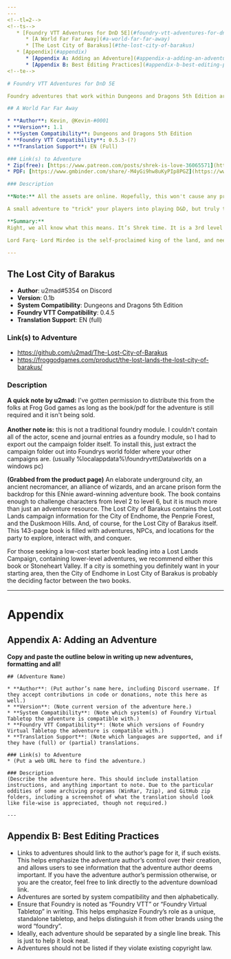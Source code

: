 ```yaml
---
---
<!--tl=2-->
<!--ts-->
   * [Foundry VTT Adventures for DnD 5E](#foundry-vtt-adventures-for-dnd-5e)
      * [A World Far Far Away](#a-world-far-far-away)
      * [The Lost City of Barakus](#the-lost-city-of-barakus)
   * [Appendix](#appendix)
      * [Appendix A: Adding an Adventure](#appendix-a-adding-an-adventure)
      * [Appendix B: Best Editing Practices](#appendix-b-best-editing-practices)
<!--te-->

# Foundry VTT Adventures for DnD 5E

Foundry adventures that work within Dungeons and Dragons 5th Edition are noted here.

## A World Far Far Away

* **Author**: Kevin, @Kevin-#0001
* **Version**: 1.1
* **System Compatibility**: Dungeons and Dragons 5th Edition
* **Foundry VTT Compatibility**: 0.5.3-(?)
* **Translation Support**: EN (Full)

### Link(s) to Adventure
* Zip(free): [https://www.patreon.com/posts/shrek-is-love-36065571](https://www.patreon.com/posts/shrek-is-love-36065571)
* PDF: [https://www.gmbinder.com/share/-M4yGi9hw8uKyPIp8PGZ](https://www.gmbinder.com/share/-M4yGi9hw8uKyPIp8PGZ)

### Description

**Note:** All the assets are online. Hopefully, this won't cause any problems, but it can't be played "locally"

A small adventure to "trick" your players into playing D&D, but truly they are the once getting played. It has a lot of references to the Shrek Movie, the goal is for the players to slowly find out they're playing in the Shrek Universe. It comes with pre-made characters, but feel free to use any other characters too.

**Summary:**
Right, we all know what this means. It’s Shrek time. It is a 3rd level campaign for 4 players, with an estimated playtime of 2-4 hours. The adventure is based on taking down Shrek, but first, the adventurers are sent out unknowingly, or knowingly to “make the unholy creatures outside the kingdom Disappear”. Then the next day/week be sent out again, to defeat this ogre who has stolen “the lord's princess”.

Lord Farq- Lord Mirdeo is the self-proclaimed king of the land, and needs a princess to cement this. The thing is that “An ogre has stolen his princess”, and he wishes to send these adventurers out to get her back.

---
```


## The Lost City of Barakus

* **Author**: u2mad#5354 on Discord
* **Version**: 0.1b
* **System Compatibility**: Dungeons and Dragons 5th Edition
* **Foundry VTT Compatibility**: 0.4.5
* **Translation Support**: EN (full)

### Link(s) to Adventure
* https://github.com/u2mad/The-Lost-City-of-Barakus
* https://froggodgames.com/product/the-lost-lands-the-lost-city-of-barakus/

### Description
**A quick note by u2mad:** I've gotten permission to distribute this from the folks at Frog God games as long as the book/pdf for the adventure is still required and it isn't being sold.<br>
<br>
**Another note is:** this is not a traditional foundry module. I couldn't contain all of the actor, scene and journal entries as a foundry module, so I had to export out the campaign folder itself. To install this, just extract the campaign folder out into Foundrys world folder where your other campaigns are. (usually %localappdata%\foundryvtt\Data\worlds on a windows pc)

**(Grabbed from the product page)** An elaborate underground city, an ancient necromancer, an alliance of wizards, and an arcane prison form the backdrop for this ENnie award-winning adventure book. The book contains enough to challenge characters from level 2 to level 6, but it is much more than just an adventure resource. The Lost City of Barakus contains the Lost Lands campaign information for the City of Endhome, the Penprie Forest, and the Duskmoon Hills. And, of course, for the Lost City of Barakus itself. This 143-page book is filled with adventures, NPCs, and locations for the party to explore, interact with, and conquer.

For those seeking a low-cost starter book leading into a Lost Lands Campaign, containing lower-level adventures, we recommend either this book or Stoneheart Valley. If a city is something you definitely want in your starting area, then the City of Endhome in Lost City of Barakus is probably the deciding factor between the two books.

---

# Appendix

## Appendix A: Adding an Adventure

**Copy and paste the outline below in writing up new adventures, formatting and all!**
```
## (Adventure Name)

* **Author**: (Put author’s name here, including Discord username. If they accept contributions in code or donations, note this here as well.)
* **Version**: (Note current version of the adventure here.)
* **System Compatibility**: (Note which system(s) of Foundry Virtual Tabletop the adventure is compatible with.)
* **Foundry VTT Compatibility**: (Note which versions of Foundry Virtual Tabletop the adventure is compatible with.)
* **Translation Support**: (Note which languages are supported, and if they have (full) or (partial) translations.

### Link(s) to Adventure
* (Put a web URL here to find the adventure.)

### Description
(Describe the adventure here. This should include installation instructions, and anything important to note. Due to the particular oddities of some archiving programs (WinRar, 7zip), and GitHub zip folders, including a screenshot of what the translation should look like file-wise is appreciated, though not required.)

---
```

## Appendix B: Best Editing Practices

- Links to adventures should link to the author’s page for it, if such exists. This helps emphasize the adventure author’s control over their creation, and allows users to see information that the adventure author deems important. If you have the adventure author’s permission otherwise, or you are the creator, feel free to link directly to the adventure download link. 
- Adventures are sorted by system compatibility and then alphabetically.
- Ensure that Foundry is noted as “Foundry VTT” or “Foundry Virtual Tabletop” in writing. This helps emphasize Foundry’s role as a unique, standalone tabletop, and helps distinguish it from other brands using the word “foundry”.   
- Ideally, each adventure should be separated by a single line break. This is just to help it look neat. 
- Adventures should not be listed if they violate existing copyright law.

